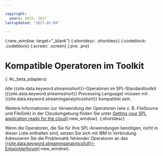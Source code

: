 ```yaml
---

copyright:
  years: 2015, 2017
lastupdated: "2017-02-09"

---
```


<!-- Attribute definitions --> 
{:new_window: target="_blank"}
{:shortdesc: .shortdesc}
{:codeblock: .codeblock}
{:screen: .screen}
{:pre: .pre}

# Kompatible Operatoren im Toolkit
{: #c_beta_adapters}

Alle {{site.data.keyword.streamsshort}}-Operatoren im SPL-Standardtoolkit ({{site.data.keyword.streamsshort}} Processing Language) müssen mit {{site.data.keyword.streaminganalyticsshort}} kompatibel sein.

Weitere Informationen zur Verwendung der Operatoren (wie z. B. FileSource und FileSink)
in der Cloudumgebung finden Sie unter [Getting your SPL application ready for the cloud](https://developer.ibm.com/streamsdev/docs/getting-spl-application-ready-cloud/){:new_window}.
{:shortdesc}

Wenn die Operatoren, die Sie für Ihre SPL-Anwendungen benötigen, nicht in dieser Liste enthalten sind, setzen Sie sich mit IBM in Verbindung. Adressieren Sie die Problematik fehlender Operatoren an das [{{site.data.keyword.streaminganalyticsfull}}-Entwicklerforum](https://developer.ibm.com/answers/topics/streaming-analytics.html){:new_window}.
